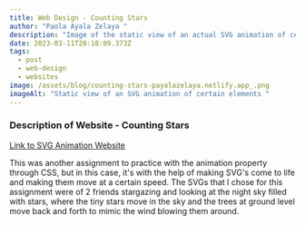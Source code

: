 ```yaml
---
title: Web Design - Counting Stars
author: "Paola Ayala Zelaya "
description: "Image of the static view of an actual SVG animation of certain elements "
date: 2023-03-11T20:18:09.373Z
tags:
  - post
  - web-design
  - websites
image: /assets/blog/counting-stars-payalazelaya.netlify.app_.png
imageAlt: "Static view of an SVG animation of certain elements "
---
```

### D﻿escription of Website - Counting Stars

[L﻿ink to SVG Animation Website](https://counting-stars-payalazelaya.netlify.app/)

T﻿his was another assignment to practice with the animation property through CSS, but in this case, it's with the help of making SVG's come to life and making them move at a certain speed. The SVGs that I chose for this assignment were of 2 friends stargazing and looking at the night sky filled with stars, where the tiny stars move in the sky and the trees at ground level move back and forth to mimic the wind blowing them around.